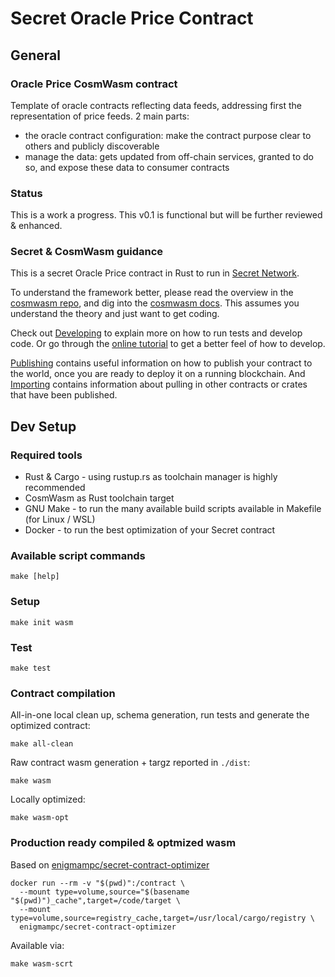 # Secret Oracle Price Contract

## General
### Oracle Price CosmWasm contract
Template of oracle contracts reflecting data feeds, addressing first the representation of price feeds.
2 main parts:
- the oracle contract configuration: make the contract purpose clear to others and publicly discoverable
- manage the data: gets updated from off-chain services, granted to do so, and expose these data to consumer contracts

### Status
This is a work a progress. This v0.1 is functional but will be further reviewed & enhanced.


### Secret & CosmWasm guidance
This is a secret Oracle Price contract in Rust to run in [Secret Network](https://github.com/enigmampc/SecretNetwork).

To understand the framework better, please read the overview in the [cosmwasm repo](https://github.com/CosmWasm/cosmwasm/blob/master/README.md),
and dig into the [cosmwasm docs](https://www.cosmwasm.com). 
This assumes you understand the theory and just want to get coding.

Check out [Developing](./Developing.md) to explain more on how to run tests and develop code. Or go through the [online tutorial](https://www.cosmwasm.com/docs/getting-started/intro) to get a better feel of how to develop.

[Publishing](./Publishing.md) contains useful information on how to publish your contract to the world, once you are ready to deploy it on a running blockchain. And [Importing](./Importing.md) contains information about pulling in other contracts or crates that have been published.


## Dev Setup

### Required tools
- Rust & Cargo - using rustup.rs as toolchain manager is highly recommended
- CosmWasm as Rust toolchain target
- GNU Make - to run the many available build scripts available in Makefile (for Linux / WSL)
- Docker - to run the best optimization of your Secret contract

### Available script commands
```
make [help]
```

### Setup
```
make init wasm
```

### Test
```
make test
```

### Contract compilation
All-in-one local clean up, schema generation, run tests and generate the optimized contract:
```
make all-clean
```

Raw contract wasm generation + targz reported in ```./dist```:
```
make wasm
```

Locally optimized:
```
make wasm-opt
```

### Production ready compiled & optmized wasm
Based on [enigmampc/secret-contract-optimizer]()
```
docker run --rm -v "$(pwd)":/contract \
  --mount type=volume,source="$(basename "$(pwd)")_cache",target=/code/target \
  --mount type=volume,source=registry_cache,target=/usr/local/cargo/registry \
  enigmampc/secret-contract-optimizer
```

Available via:
```
make wasm-scrt
```

